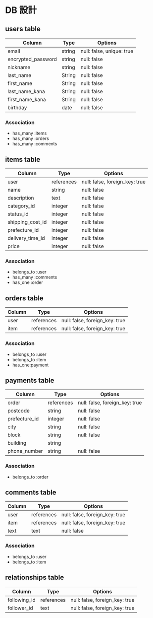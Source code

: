 # DB 設計

## users table

| Column             | Type                | Options                       |
|--------------------|---------------------|-------------------------------|
| email              | string              | null: false, unique: true     |
| encrypted_password | string              | null: false                   |
| nickname           | string              | null: false                   |
| last_name          | String              | null: false                   |
| first_name         | String              | null: false                   |
| last_name_kana     | String              | null: false                   |
| first_name_kana    | String              | null: false                   |
| birthday           | date                | null: false                   |

### Association

* has_many :items
* has_many :orders
* has_many :comments

## items table

| Column             | Type                | Options                        |
|--------------------|---------------------|--------------------------------|
| user               | references          | null: false, foreign_key: true |
| name               | string              | null: false                    |
| description        | text                | null: false                    |
| category_id        | integer             | null: false                    |
| status_id          | integer             | null: false                    |
| shipping_cost_id   | integer             | null: false                    |
| prefecture_id      | integer             | null: false                    |
| delivery_time_id   | integer             | null: false                    |
| price              | integer             | null: false                    |


### Association

- belongs_to :user
- has_many   :comments
- has_one    :order

## orders table

| Column              | Type               | Options                        |
|---------------------|--------------------|--------------------------------|
| user                | references         | null: false, foreign_key: true |
| item                | references         | null: false, foreign_key: true |

### Association

- belongs_to :user
- belongs_to :item
- has_one:payment

## payments table

| Column               | Type              | Options                        |
|----------------------|-------------------|--------------------------------|
| order                | references        | null: false, foreign_key: true |
| postcode             | string            | null: false                    |
| prefecture_id        | integer           | null: false                    |
| city                 | string            | null: false                    |
| block                | string            | null: false                    |
| building             | string            |                                |
| phone_number         | string            | null: false                    |


### Association

- belongs_to :order

## comments table

| Column               | Type              | Options                        |
|----------------------|-------------------|--------------------------------|
| user                 | references        | null: false, foreign_key: true |
| item                 | references        | null: false, foreign_key: true |
| text                 | text              | null: false                    |

### Association

- belongs_to :user
- belongs_to :item

## relationships table

| Column               | Type              | Options                        |
|----------------------|-------------------|--------------------------------|
| following_id         | references        | null: false, foreign_key: true |
| follower_id          | text              | null: false, foreign_key: true |